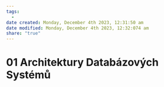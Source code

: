 ```yaml
---
tags:
  - 
date created: Monday, December 4th 2023, 12:31:50 am
date modified: Monday, December 4th 2023, 12:32:074 am
share: "true"
---
```


# 01 Architektury Databázových Systémů